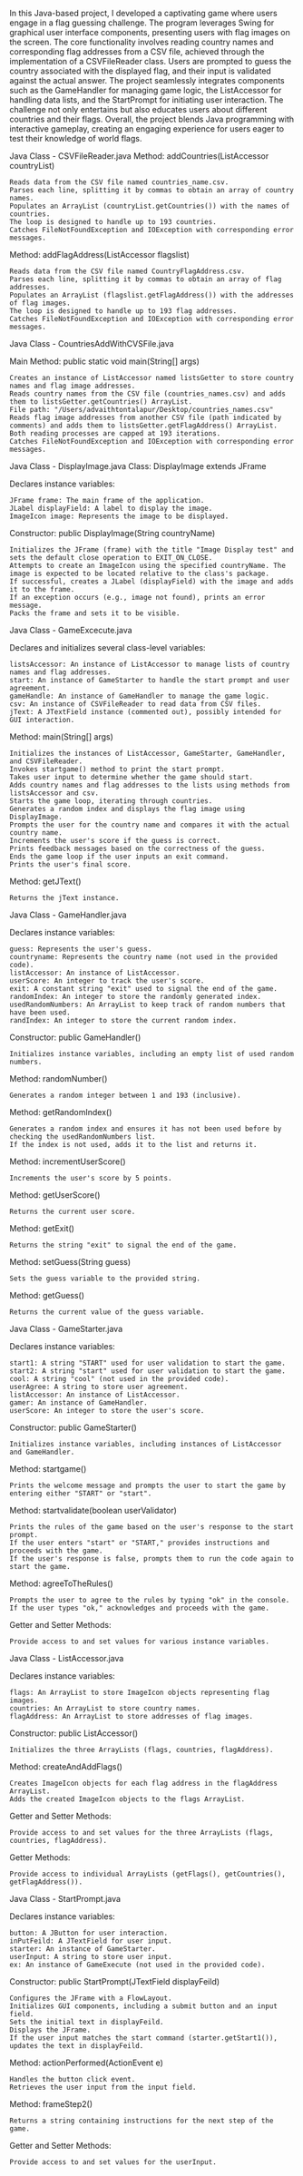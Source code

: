 In this Java-based project, I developed a captivating game where users engage in a flag guessing challenge. The program leverages Swing for graphical user interface components, presenting users with flag images on the screen. The core functionality involves reading country names and corresponding flag addresses from a CSV file, achieved through the implementation of a CSVFileReader class. Users are prompted to guess the country associated with the displayed flag, and their input is validated against the actual answer. The project seamlessly integrates components such as the GameHandler for managing game logic, the ListAccessor for handling data lists, and the StartPrompt for initiating user interaction. The challenge not only entertains but also educates users about different countries and their flags. Overall, the project blends Java programming with interactive gameplay, creating an engaging experience for users eager to test their knowledge of world flags.

Java Class - CSVFileReader.java
  Method: addCountries(ListAccessor countryList)

    Reads data from the CSV file named countries_name.csv.
    Parses each line, splitting it by commas to obtain an array of country names.
    Populates an ArrayList (countryList.getCountries()) with the names of countries.
    The loop is designed to handle up to 193 countries.
    Catches FileNotFoundException and IOException with corresponding error messages.
  
  Method: addFlagAddress(ListAccessor flagslist)

    Reads data from the CSV file named CountryFlagAddress.csv.
    Parses each line, splitting it by commas to obtain an array of flag addresses.
    Populates an ArrayList (flagslist.getFlagAddress()) with the addresses of flag images.
    The loop is designed to handle up to 193 flag addresses.
    Catches FileNotFoundException and IOException with corresponding error messages.

Java Class - CountriesAddWithCVSFile.java

  Main Method: public static void main(String[] args)
  
    Creates an instance of ListAccessor named listsGetter to store country names and flag image addresses.
    Reads country names from the CSV file (countries_names.csv) and adds them to listsGetter.getCountries() ArrayList.
    File path: "/Users/advaithtontalapur/Desktop/countries_names.csv"
    Reads flag image addresses from another CSV file (path indicated by comments) and adds them to listsGetter.getFlagAddress() ArrayList.
    Both reading processes are capped at 193 iterations.
    Catches FileNotFoundException and IOException with corresponding error messages.

Java Class - DisplayImage.java
  Class: DisplayImage extends JFrame

  Declares instance variables:
  
    JFrame frame: The main frame of the application.
    JLabel displayField: A label to display the image.
    ImageIcon image: Represents the image to be displayed.
  
  Constructor: public DisplayImage(String countryName)

    Initializes the JFrame (frame) with the title "Image Display test" and sets the default close operation to EXIT_ON_CLOSE.
    Attempts to create an ImageIcon using the specified countryName. The image is expected to be located relative to the class's package.
    If successful, creates a JLabel (displayField) with the image and adds it to the frame.
    If an exception occurs (e.g., image not found), prints an error message.
    Packs the frame and sets it to be visible.

Java Class - GameExcecute.java

  Declares and initializes several class-level variables:
  
    listsAccessor: An instance of ListAccessor to manage lists of country names and flag addresses.
    start: An instance of GameStarter to handle the start prompt and user agreement.
    gameHandle: An instance of GameHandler to manage the game logic.
    csv: An instance of CSVFileReader to read data from CSV files.
    jText: A JTextField instance (commented out), possibly intended for GUI interaction.
    
  Method: main(String[] args)

    Initializes the instances of ListAccessor, GameStarter, GameHandler, and CSVFileReader.
    Invokes startgame() method to print the start prompt.
    Takes user input to determine whether the game should start.
    Adds country names and flag addresses to the lists using methods from listsAccessor and csv.
    Starts the game loop, iterating through countries.
    Generates a random index and displays the flag image using DisplayImage.
    Prompts the user for the country name and compares it with the actual country name.
    Increments the user's score if the guess is correct.
    Prints feedback messages based on the correctness of the guess.
    Ends the game loop if the user inputs an exit command.
    Prints the user's final score.
    
  Method: getJText()
  
    Returns the jText instance.

Java Class - GameHandler.java

  Declares instance variables:
  
    guess: Represents the user's guess.
    countryname: Represents the country name (not used in the provided code).
    listAccessor: An instance of ListAccessor.
    userScore: An integer to track the user's score.
    exit: A constant string "exit" used to signal the end of the game.
    randomIndex: An integer to store the randomly generated index.
    usedRandomNumbers: An ArrayList to keep track of random numbers that have been used.
    randIndex: An integer to store the current random index.
    
  Constructor: public GameHandler()
  
    Initializes instance variables, including an empty list of used random numbers.
    
  Method: randomNumber()
  
    Generates a random integer between 1 and 193 (inclusive).
    
  Method: getRandomIndex()
  
    Generates a random index and ensures it has not been used before by checking the usedRandomNumbers list.
    If the index is not used, adds it to the list and returns it.
    
  Method: incrementUserScore()
  
    Increments the user's score by 5 points.
    
  Method: getUserScore()
  
    Returns the current user score.
    
  Method: getExit()
  
    Returns the string "exit" to signal the end of the game.
    
  Method: setGuess(String guess)
  
    Sets the guess variable to the provided string.
    
  Method: getGuess()
  
    Returns the current value of the guess variable.

Java Class - GameStarter.java

  Declares instance variables:
  
    start1: A string "START" used for user validation to start the game.
    start2: A string "start" used for user validation to start the game.
    cool: A string "cool" (not used in the provided code).
    userAgree: A string to store user agreement.
    listAccessor: An instance of ListAccessor.
    gamer: An instance of GameHandler.
    userScore: An integer to store the user's score.
    
  Constructor: public GameStarter()
  
    Initializes instance variables, including instances of ListAccessor and GameHandler.
    
  Method: startgame()
  
    Prints the welcome message and prompts the user to start the game by entering either "START" or "start".
    
  Method: startvalidate(boolean userValidator)
  
    Prints the rules of the game based on the user's response to the start prompt.
    If the user enters "start" or "START," provides instructions and proceeds with the game.
    If the user's response is false, prompts them to run the code again to start the game.
    
  Method: agreeToTheRules()
  
    Prompts the user to agree to the rules by typing "ok" in the console.
    If the user types "ok," acknowledges and proceeds with the game.
    
  Getter and Setter Methods:
  
    Provide access to and set values for various instance variables.

Java Class - ListAccessor.java

  Declares instance variables:
  
    flags: An ArrayList to store ImageIcon objects representing flag images.
    countries: An ArrayList to store country names.
    flagAddress: An ArrayList to store addresses of flag images.
    
  Constructor: public ListAccessor()
  
    Initializes the three ArrayLists (flags, countries, flagAddress).
    
  Method: createAndAddFlags()
  
    Creates ImageIcon objects for each flag address in the flagAddress ArrayList.
    Adds the created ImageIcon objects to the flags ArrayList.
    
  Getter and Setter Methods:
  
    Provide access to and set values for the three ArrayLists (flags, countries, flagAddress).
  Getter Methods:
  
    Provide access to individual ArrayLists (getFlags(), getCountries(), getFlagAddress()).

Java Class - StartPrompt.java

  Declares instance variables:
  
    button: A JButton for user interaction.
    inPutFeild: A JTextField for user input.
    starter: An instance of GameStarter.
    userInput: A string to store user input.
    ex: An instance of GameExecute (not used in the provided code).
    
  Constructor: public StartPrompt(JTextField displayFeild)
  
    Configures the JFrame with a FlowLayout.
    Initializes GUI components, including a submit button and an input field.
    Sets the initial text in displayFeild.
    Displays the JFrame.
    If the user input matches the start command (starter.getStart1()), updates the text in displayFeild.
    
  Method: actionPerformed(ActionEvent e)
  
    Handles the button click event.
    Retrieves the user input from the input field.
    
  Method: frameStep2()
  
    Returns a string containing instructions for the next step of the game.
    
  Getter and Setter Methods:
  
    Provide access to and set values for the userInput.
